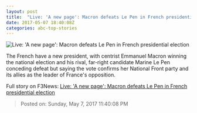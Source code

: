 ```yaml
---
layout: post
title:  "Live: 'A new page': Macron defeats Le Pen in French presidential election"
date: 2017-05-07 18:40:08Z
categories: abc-top-stories
---
```


![Live: 'A new page': Macron defeats Le Pen in French presidential election](http://www.abc.net.au/news/image/8505478-1x1-700x700.jpg)

The French have a new president, with centrist Emmanuel Macron winning the national election and his rival, far-right candidate Marine Le Pen conceding defeat but saying the vote confirms her National Front party and its allies as the leader of France's opposition.


Full story on F3News: [Live: 'A new page': Macron defeats Le Pen in French presidential election](http://www.f3nws.com/n/tYdaSG)

> Posted on: Sunday, May 7, 2017 11:40:08 PM
